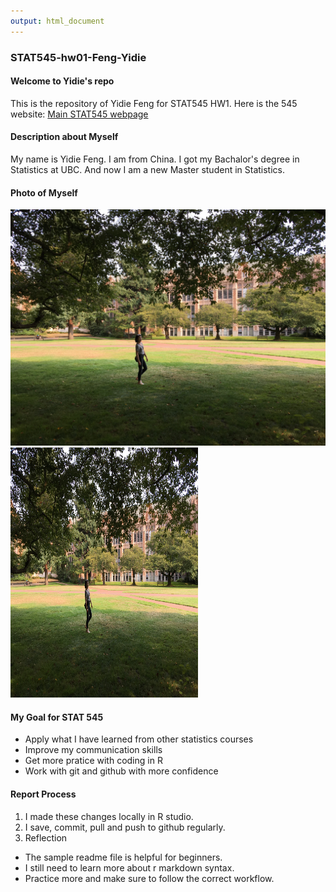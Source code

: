 ```yaml
---
output: html_document
---
```

### STAT545-hw01-Feng-Yidie

#### Welcome to Yidie's repo
This is the repository of Yidie Feng for STAT545 HW1.
Here is the 545 website: [Main STAT545 webpage](http://stat545.com)

#### Description about Myself
My name is Yidie Feng. I am from China. I got my Bachalor's degree in Statistics at UBC. And now I am a new Master student in Statistics.

#### Photo of Myself
![](IMG_9783.JPG)
<img src="IMG_9783.jpg" height="400px" width="300px" />

#### My Goal for STAT 545
* Apply what I have learned from other statistics courses
* Improve my communication skills
* Get more pratice with coding in R
* Work with git and github with more confidence

#### Report Process
1. I made these changes locally in R studio.
2. I save, commit, pull and push to github regularly.
3. Reflection 
- The sample readme file is helpful for beginners. 
- I still need to learn more about r markdown syntax.
- Practice more and make sure to follow the correct workflow.
